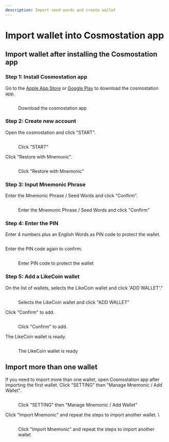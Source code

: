 ```yaml
---
description: Import seed words and create wallet
---
```


# Import wallet into Cosmostation app

## Import wallet after installing the Cosmostation app

### Step 1: Install Cosmostation app

Go to the [Apple App Store](https://apps.apple.com/us/app/cosmostation/id1459830339) or [Google Play](https://play.google.com/store/apps/details?id=wannabit.io.cosmostaion\&hl=en\_US\&gl=US) to download the cosmostation app.

<figure><img src="../../../.gitbook/assets/Cosmostation mobile create wallet 1.png" alt=""><figcaption><p>Download the cosmostation app</p></figcaption></figure>

### Step 2: Create new account

Open the cosmostation and click "START".

<figure><img src="../../../.gitbook/assets/Cosmostation mobile create wallet 2.png" alt=""><figcaption><p>Click "START"</p></figcaption></figure>

Click "Restore with Mnemonic".

<figure><img src="../../../.gitbook/assets/Cosmostation mobile import wallet 3.png" alt=""><figcaption><p>Click "Restore with Mnemonic"</p></figcaption></figure>

### Step 3: Input Mnemonic Phrase

Enter the Mnemonic Phrase / Seed Words and click "Confirm".

<figure><img src="../../../.gitbook/assets/Cosmostation mobile import wallet 4.jpg" alt=""><figcaption><p>Enter the Mnemonic Phrase / Seed Words and click "Confirm"</p></figcaption></figure>

### Step 4: Enter the PIN

Enter 4 numbers plus an English Words as PIN code to protect the wallet.

<figure><img src="../../../.gitbook/assets/Cosmostation mobile import wallet 5.png" alt=""><figcaption></figcaption></figure>

Enter the PIN code again to confirm.

<figure><img src="../../../.gitbook/assets/Cosmostation mobile import wallet 6.png" alt=""><figcaption><p>Enter PIN code to protect the wallet</p></figcaption></figure>

### Step 5: Add a LikeCoin wallet

On the list of wallets, selects the LikeCoin wallet and click 'ADD WALLET'."

<figure><img src="../../../.gitbook/assets/Cosmostation mobile import wallet 7.png" alt=""><figcaption><p>Selects the LikeCoin wallet and click "ADD WALLET"</p></figcaption></figure>

Click "Confirm" to add.

<figure><img src="../../../.gitbook/assets/Cosmostation mobile import wallet 8.png" alt=""><figcaption><p>Click "Confirm" to add.</p></figcaption></figure>

The LikeCoin wallet is ready.

<figure><img src="../../../.gitbook/assets/Cosmostation mobile import wallet 9.png" alt=""><figcaption><p>The LikeCoin wallet is ready</p></figcaption></figure>

## Import more than one wallet

If you need to import more than one wallet, open Cosmostation app after importing the first wallet. Click "SETTING" then "Manage Mnemonic / Add Wallet".

<figure><img src="../../../.gitbook/assets/Cosmostation mobile import wallet 10.png" alt=""><figcaption><p>Click "SETTING" then "Manage Mnemonic / Add Wallet"</p></figcaption></figure>

Click "Import Mnemonic" and repeat the steps to import another wallet. \


<figure><img src="../../../.gitbook/assets/Cosmostation mobile import wallet 11.png" alt=""><figcaption><p>Click "Import Mnemonic" and repeat the steps to import another wallet</p></figcaption></figure>
